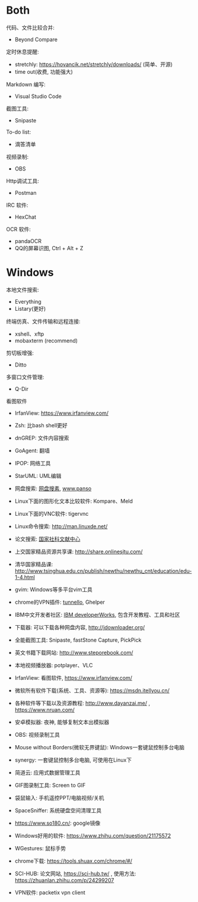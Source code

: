 
# Both

代码、文件比较合并:

* Beyond Compare

定时休息提醒: 

* stretchly: https://hovancik.net/stretchly/downloads/ (简单、开源)
* time out(收费, 功能强大)

Markdown 编写:

* Visual Studio Code

截图工具:

* Snipaste

To-do list:

* 滴答清单

视频录制:

* OBS

Http调试工具:

* Postman

IRC 软件:

* HexChat

OCR 软件:

* pandaOCR
* QQ的屏幕识图, Ctrl + Alt + Z

# Windows

本地文件搜索: 

* Everything
* Listary(更好)

终端仿真、文件传输和远程连接: 

* xshell、xftp
* mobaxterm (recommend)

剪切板增强:

* Ditto

多窗口文件管理:

* Q-Dir

看图软件

* IrfanView: https://www.irfanview.com/



- Zsh: 比bash shell更好
- dnGREP: 文件内容搜索
- GoAgent: 翻墙
- IPOP: 网络工具
- StarUML: UML编辑
- 网盘搜索: [网盘搜素](http://www.wangpansou.cn/ "点击进入"), www.panso


- Linux下面的图形化文本比较软件: Kompare、Meld
- Linux下面的VNC软件: tigervnc
- Linux命令搜索: http://man.linuxde.net/
- 论文搜索: [国家社科文献中心](http://ncpssd.org/index.aspx)
- 上交国家精品资源共享课: http://share.onlinesjtu.com/
- 清华国家精品课: http://www.tsinghua.edu.cn/publish/newthu/newthu_cnt/education/edu-1-4.html
- gvim: Windows等多平台vim工具
- chrome的VPN插件: [tunnello](https://tunnello.com), Ghelper
- IBM中文开发者社区: [IBM developerWorks](https://www.ibm.com/developerworks/cn/), 包含开发教程、工具和社区
- 下载器: 可以下载各种网盘内容, http://jdownloader.org/
- 全能截图工具: Snipaste, fastStone Capture, PickPick
- 英文书籍下载网站: http://www.steporebook.com/
- 本地视频播放器: potplayer、VLC
- IrfanView: 看图软件, https://www.irfanview.com/
- 微软所有软件下载(系统、工具、资源等): https://msdn.itellyou.cn/
- 各种软件等下载以及资源教程: http://www.dayanzai.me/ , https://www.nruan.com/
- 安卓模拟器: 夜神, 能够复制文本出模拟器
- OBS: 视频录制工具
- Mouse without Borders(微软无界键鼠): Windows一套键鼠控制多台电脑
- synergy: 一套键鼠控制多台电脑, 可使用在Linux下
- 简道云: 应用式数据管理工具
- GIF图录制工具: Screen to GIF
- 袋鼠输入: 手机遥控PPT/电脑视频/关机
- SpaceSniffer: 系统硬盘空间清理工具
- https://www.so180.cn/: google镜像
- Windows好用的软件: https://www.zhihu.com/question/21175572
- WGestures: 鼠标手势
- chrome下载: https://tools.shuax.com/chrome/#/
- SCI-HUB: 论文网站, https://sci-hub.tw/ , 使用方法: https://zhuanlan.zhihu.com/p/24299207
* VPN软件: packetix vpn client